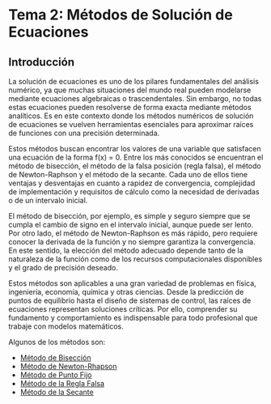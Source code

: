 # Tema 2: Métodos de Solución de Ecuaciones
## Introducción
La solución de ecuaciones es uno de los pilares fundamentales del análisis
numérico, ya que muchas situaciones del mundo real pueden modelarse 
mediante ecuaciones algebraicas o trascendentales. Sin embargo, no todas 
estas ecuaciones pueden resolverse de forma exacta mediante métodos 
analíticos. Es en este contexto donde los métodos numéricos de solución 
de ecuaciones se vuelven herramientas esenciales para aproximar raíces 
de funciones con una precisión determinada.

Estos métodos buscan encontrar los valores de una variable que satisfacen 
una ecuación de la forma f(x) = 0. Entre los más conocidos se encuentran 
el método de bisección, el método de la falsa posición (regla falsa), 
el método de Newton-Raphson y el método de la secante. Cada uno de ellos 
tiene ventajas y desventajas en cuanto a rapidez de convergencia, 
complejidad de implementación y requisitos de cálculo como la necesidad 
de derivadas o de un intervalo inicial.

El método de bisección, por ejemplo, es simple y seguro siempre que se 
cumpla el cambio de signo en el intervalo inicial, aunque puede ser lento. 
Por otro lado, el método de Newton-Raphson es más rápido, pero requiere 
conocer la derivada de la función y no siempre garantiza la convergencia. 
En este sentido, la elección del método adecuado depende tanto de la 
naturaleza de la función como de los recursos computacionales disponibles 
y el grado de precisión deseado.

Estos métodos son aplicables a una gran variedad de problemas en física, 
ingeniería, economía, química y otras ciencias. Desde la predicción de 
puntos de equilibrio hasta el diseño de sistemas de control, las raíces 
de ecuaciones representan soluciones críticas. Por ello, comprender su 
fundamento y comportamiento es indispensable para todo profesional que 
trabaje con modelos matemáticos.

Algunos de los métodos son:
- [Método de Bisección](https://github.com/Yayackie/Trabajos_Metodos-Numericos/blob/main/T2%20-%20M%C3%A9todos%20de%20Soluci%C3%B3n%20de%20Ecuaciones/M%C3%A9todo%20de%20Bisecci%C3%B3n/Introducci%C3%B3n%20al%20M%C3%A9todo%20de%20Bisecci%C3%B3n.md)
- [Método de Newton-Rhapson](https://github.com/Yayackie/Trabajos_Metodos-Numericos/blob/main/T2%20-%20M%C3%A9todos%20de%20Soluci%C3%B3n%20de%20Ecuaciones/M%C3%A9todo%20de%20Newton-Raphson/Introducci%C3%B3n%20al%20M%C3%A9todo%20de%20Newton-Rhapson.md)
- [Método de Punto Fijo](https://github.com/Yayackie/Trabajos_Metodos-Numericos/blob/main/T2%20-%20M%C3%A9todos%20de%20Soluci%C3%B3n%20de%20Ecuaciones/M%C3%A9todo%20de%20Punto%20Fijo/Introducci%C3%B3n%20al%20M%C3%A9todo%20de%20Punto%20Fijo.md)
- [Método de la Regla Falsa](https://github.com/Yayackie/Trabajos_Metodos-Numericos/blob/main/T2%20-%20M%C3%A9todos%20de%20Soluci%C3%B3n%20de%20Ecuaciones/M%C3%A9todo%20de%20la%20Regla%20Falsa/Introducci%C3%B3n%20al%20M%C3%A9todo%20de%20la%20Regla%20Falsa.md)
- [Método de la Secante](https://github.com/Yayackie/Trabajos_Metodos-Numericos/blob/main/T2%20-%20M%C3%A9todos%20de%20Soluci%C3%B3n%20de%20Ecuaciones/M%C3%A9todo%20de%20la%20Secante/Introducci%C3%B3n%20al%20M%C3%A9todo%20de%20la%20Secante.md)
